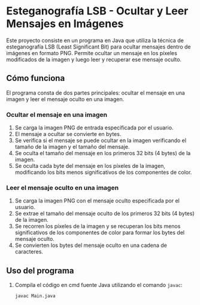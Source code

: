 # Esteganografía LSB - Ocultar y Leer Mensajes en Imágenes

Este proyecto consiste en un programa en Java que utiliza la técnica de esteganografía LSB (Least Significant Bit) para ocultar mensajes dentro de imágenes en formato PNG. Permite ocultar un mensaje en los píxeles modificados de la imagen y luego leer y recuperar ese mensaje oculto.

## Cómo funciona

El programa consta de dos partes principales: ocultar el mensaje en una imagen y leer el mensaje oculto en una imagen.

### Ocultar el mensaje en una imagen

1. Se carga la imagen PNG de entrada especificada por el usuario.
2. El mensaje a ocultar se convierte en bytes.
3. Se verifica si el mensaje se puede ocultar en la imagen verificando el tamaño de la imagen y el tamaño del mensaje.
4. Se oculta el tamaño del mensaje en los primeros 32 bits (4 bytes) de la imagen.
5. Se oculta cada byte del mensaje en los píxeles de la imagen, modificando los bits menos significativos de los componentes de color.

### Leer el mensaje oculto en una imagen

1. Se carga la imagen PNG con el mensaje oculto especificada por el usuario.
2. Se extrae el tamaño del mensaje oculto de los primeros 32 bits (4 bytes) de la imagen.
3. Se recorren los píxeles de la imagen y se recuperan los bits menos significativos de los componentes de color para formar los bytes del mensaje oculto.
4. Se convierten los bytes del mensaje oculto en una cadena de caracteres.

## Uso del programa

1. Compila el código en cmd fuente Java utilizando el comando `javac`:
   ```bash
   javac Main.java
